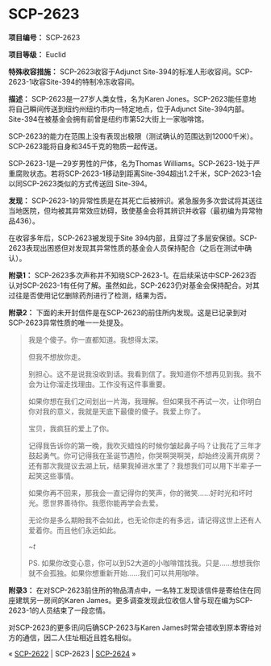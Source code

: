 # SCP-2623
                        


**项目编号：** SCP-2623

**项目等级：** Euclid

**特殊收容措施：** SCP-2623收容于Adjunct Site-394的标准人形收容间。SCP-2623-1收容Site-394的特制冷冻收容间。

**描述：** SCP-2623是一27岁人类女性，名为Karen Jones。SCP-2623能任意地将自己瞬间传送到纽约州纽约市内一特定地点，位于Adjunct Site-394内部。Site-394在被基金会拥有前曾是纽约市第52大街上一家咖啡馆。

SCP-2623的能力在范围上没有表现出极限（测试确认的范围达到12000千米）。SCP-2623能将自身和345千克的物质一起传送。

SCP-2623-1是一29岁男性的尸体，名为Thomas Williams。SCP-2623-1处于严重腐败状态。若将SCP-2623-1移动到距离Site-394超出1.2千米，SCP-2623-1会以同SCP-2623类似的方式传送回 Site-394。

**发现：** SCP-2623-1的异常性质是在其死亡后被辨识。紧急服务多次尝试将其送往当地医院，但均被其异常效应妨碍，致使基金会将其辨识并收容（最初编为异常物品436）。

在收容多年后，SCP-2623被发现于Site 394内部，且穿过了多层安保锁。SCP-2623表现出困惑但对发现其异常性质的基金会人员保持配合（之后在测试中确认）。

**附录1：** SCP-2623多次声称并不知晓SCP-2623-1。在后续采访中SCP-2623否认对SCP-2623-1有任何了解。虽然如此，SCP-2623仍对基金会保持配合。对其过往是否使用记忆删除药剂进行了检测，结果为否。

**附录2：** 下面的未开封信件是在SCP-2623的前住所内发现。这是已记录到对SCP-2623异常性质的唯一一处提及。


> 我是个傻子。你一直都知道。我想得太深。
> 
> 但我不想放你走。
> 
> 别担心。这不是说我没收到话。我看到信了。我知道你不想再见到我。我不会为让你溜走找理由。工作没有这件事重要。
> 
> 如果你想在我们之间划出一片海，我理解。但如果我不再试一次，让你明白你对我的意义，我就是天底下最傻的傻子。我爱上你了。
> 
> 宝贝，我疯狂的爱上了你。
> 
> 记得我告诉你的第一晚，我吹灭蜡烛的时候你皱起鼻子吗？让我花了三年才鼓起勇气。你可记得我在圣诞节遇险，你哭啊哭啊哭，却始终没离开病房？还有那次我提议去湖上玩，结果我掉进水里了？我想我们可以用下半辈子一起笑这些事情。
> 
> 如果你再不回来，那我会一直记得你的笑声，你的微笑……好时光和坏时光。愿世界善待你。我愿你能再学会去爱。
> 
> 无论你是多么期盼我不会如此，也无论你走的有多远，请记得这世上还有人爱着你。而且他们永远如此。
> 
> *~t* 
> 
> PS. 如果你改变心意，你可以到52大道的小咖啡馆找我。只是……想想我你就不会孤独。如果你想重新开始……我们可以共用咖啡。
> 

**附录3：** 在对SCP-2623前住所的物品清点中，一名特工发现该信件是寄给住在同座建筑另一房间的Karen James。更多调查发现此位收信人曾与现在编为SCP-2623-1的人员结束了一段恋情。

对SCP-2623的更多讯问后确SCP-2623与Karen James时常会错收到原本寄给对方的通信，因二人住址相近且姓名相似。



« [SCP-2622](/scp-2622) | SCP-2623 | [SCP-2624](/scp-2624) »





                    